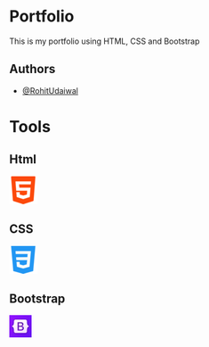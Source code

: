 
# Portfolio

This is my portfolio using HTML, CSS and Bootstrap

## Authors

- [@RohitUdaiwal](https://www.github.com/rohit9195)

# Tools

## Html
![alt text](https://github.com/rohit9195/Hip-Hop/blob/main/html_logo.png?raw=true)

## CSS

![alt text](https://github.com/rohit9195/Hip-Hop/blob/main/css_logo.png?raw=true)

## Bootstrap

![alt text](https://github.com/rohit9195/Hip-Hop/blob/main/bootstrap_logo.jpg?raw=true)


# 
